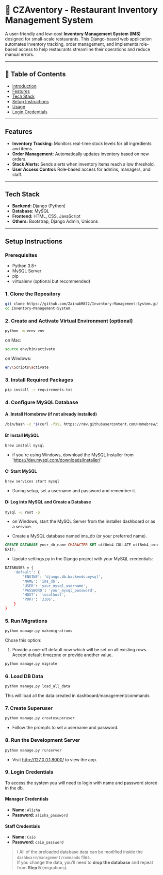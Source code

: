 # 🧾 CZAventory - Restaurant Inventory Management System

A user-friendly and low-cost **Inventory Management System (IMS)** designed for small-scale restaurants. This Django-based web application automates inventory tracking, order management, and implements role-based access to help restaurants streamline their operations and reduce manual errors.

---

## 📌 Table of Contents

- [Introduction](#introduction)
- [Features](#features)
- [Tech Stack](#tech-stack)
- [Setup Instructions](#setup-instructions)
- [Usage](#usage)
- [Login Credentials](#9-login-credentials)

---
## Features 

- **Inventory Tracking:** Monitors real-time stock levels for all ingredients and items.
- **Order Management:** Automatically updates inventory based on new orders.
- **Stock Alerts:** Sends alerts when inventory items reach a low threshold.
- **User Access Control:** Role-based access for admins, managers, and staff.

---

## Tech Stack

- **Backend:** Django (Python)
- **Database:** MySQL
- **Frontend:** HTML, CSS, JavaScript
- **Others:** Bootstrap, Django Admin, Unicons

---
## Setup Instructions

### Prerequisites

- Python 3.8+
- MySQL Server
- pip
- virtualenv (optional but recommended)

### 1. Clone the Repository

```bash
git clone https://github.com/ZainabM872/Inventory-Management-System.git
cd Inventory-Management-System
```
### 2. Create and Activate Virtual Environment (optional)
```bash
python -m venv env
```
on Mac:
```bash
source env/bin/activate
```
on Windows:
```bash
env\Scripts\activate
```

### 3. Install Required Packages
```bash
pip install -r requirements.txt
```

### 4. Configure MySQL Database
#### A. Install Homebrew (if not already installed)

```bash
/bin/bash -c "$(curl -fsSL https://raw.githubusercontent.com/Homebrew/install/HEAD/install.sh)"
```

#### B: Install MySQL
```bash
brew install mysql
```
- if you're using Windows, download the MySQL Installer from 'https://dev.mysql.com/downloads/installer/'

#### C: Start MySQL
```bash
brew services start mysql
```
- During setup, set a username and password and remember it.

#### D: Log into MySQL and Create a Database
```bash
mysql -u root -p
```
- on Windows, start the MySQL Server from the installer dashboard or as a service.


- Create a MySQL database named ims_db (or your preferred name).
```sql
CREATE DATABASE your_db_name CHARACTER SET utf8mb4 COLLATE utf8mb4_unicode_ci;
EXIT;
```
- Update settings.py in the Django project with your MySQL credentials:
```bash
DATABASES = {
    'default': {
        'ENGINE': 'django.db.backends.mysql',
        'NAME': 'ims_db',
        'USER': 'your_mysql_username',
        'PASSWORD': 'your_mysql_password',
        'HOST': 'localhost',
        'PORT': '3306',
    }
}

```
### 5. Run Migrations
```bash
python manage.py makemigrations
```
Chose this option:
1) Provide a one-off default now which will be set on all existing rows.<br/>
Accept default timezone or provide another value.<br/>
```bash
python manage.py migrate
```

### 6. Load DB Data
```bash
python manage.py load_all_data
```
This will load all the data created in dashboard/management/commands
### 7. Create Superuser
```bash
python manage.py createsuperuser
```
- Follow the prompts to set a username and password.

### 8. Run the Development Server
```bash
python manage.py runserver
```
- Visit http://127.0.0.1:8000/ to view the app.

### 9. Login Credentials 
To access the system you will need to login with name and password stored in the db.

#### Manager Credentials
- **Name:** `Alisha`  
- **Password:** `alisha_password`

#### Staff Credentials
- **Name:** `Caio`  
- **Password:** `caio_password`

> ℹ️ All of the preloaded database data can be modified inside the `dashboard/management/commands` files.  
> If you change the data, you'll need to **drop the database** and repeat from **Step 5** (migrations).

